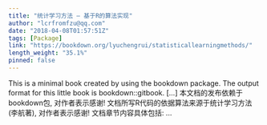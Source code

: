 ```yaml
---
title: "统计学习方法 – 基于R的算法实现"
author: "lcrfromfzu@qq.com"
date: "2018-04-08T01:57:51Z"
tags: [Package]
link: "https://bookdown.org/lyuchengrui/statisticallearningmethods/"
length_weight: "35.1%"
pinned: false
---
```


This is a minimal book created by using the bookdown package. The output format for this little book is bookdown::gitbook. [...] 本文档的发布依赖于bookdown包, 对作者表示感谢! 文档所写R代码的依据算法来源于统计学习方法(李航著), 对作者表示感谢! 文档章节内容具体包括: ...
